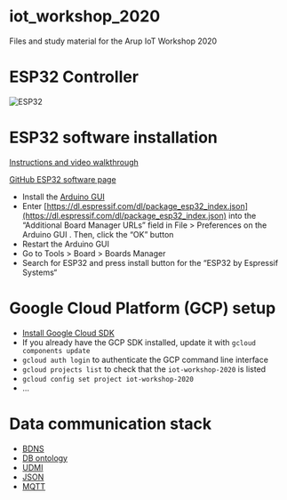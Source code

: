 # iot_workshop_2020
Files and study material for the Arup IoT Workshop 2020

# ESP32 Controller

![ESP32](https://docs.espressif.com/projects/esp-idf/en/latest/esp32/_images/esp32-devkitc-functional-overview.jpg)

# ESP32 software installation

[Instructions and video walkthrough](https://randomnerdtutorials.com/installing-the-esp32-board-in-arduino-ide-windows-instructions/)

[GitHub ESP32 software page](https://github.com/espressif/arduino-esp32)

* Install the [Arduino GUI](https://www.arduino.cc/en/Main/Software)
* Enter [https://dl.espressif.com/dl/package_esp32_index.json](https://dl.espressif.com/dl/package_esp32_index.json) into the “Additional Board Manager URLs” field in File > Preferences on the Arduino GUI . Then, click the “OK” button
* Restart the Arduino GUI
* Go to Tools > Board > Boards Manager
* Search for ESP32 and press install button for the “ESP32 by Espressif Systems“

# Google Cloud Platform (GCP) setup

* [Install Google Cloud SDK](https://cloud.google.com/sdk/install)
* If you already have the GCP SDK installed, update it with `gcloud components update`
* `gcloud auth login` to authenticate the GCP command line interface
* `gcloud projects list` to check that the `iot-workshop-2020` is listed
* `gcloud config set project iot-workshop-2020`
* ...

# Data communication stack

* [BDNS](https://github.com/theodi/BDNS)
* [DB ontology](https://github.com/google/digitalbuildings/tree/master/ontology)
* [UDMI](https://github.com/faucetsdn/daq/tree/master/schemas/udmi)
* [JSON](https://www.json.org/json-en.html)
* [MQTT](http://mqtt.org/)

